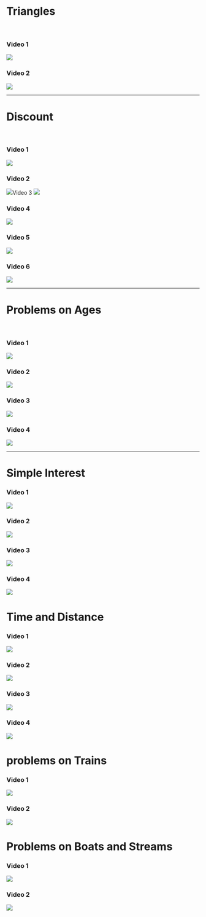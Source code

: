 <h1>Triangles</h1>
<br/>
<h3>Video 1</h3>
<a href="https://youtu.be/MOXVNUqNNwM"><img src="https://github.com/yogaprasadk/Aptitude_COURSE_A_TO_Z/assets/174566721/5f85d511-7054-4e36-858b-54049aefc28c"></a>
<h3>Video 2</h3>
<a href="https://youtu.be/rkREV7mmj2s"><img src="https://github.com/yogaprasadk/Aptitude_COURSE_A_TO_Z/assets/174566721/708ae36f-d446-4707-aa92-4707cbeae052"/></a>
<hr/>
<h1>Discount</h1>
<br/>
<h3>Video 1</h3>
<a href="https://youtu.be/K83TNFowMEU"><img src="https://github.com/user-attachments/assets/d346a361-dec2-4afc-9166-c5cde87cd630"></a>
<h3>Video 2</h3>
<a href="https://youtu.be/3SMWcO92sl0"><img src="https://github.com/user-attachments/assets/2295fb42-2e2b-4def-bbf6-8aaecb214cd9"/></a
<h3>Video 3</h3>
<a href="https://youtu.be/fDckdPS2W2o"><img src="https://github.com/user-attachments/assets/b7b04f04-2660-473b-ac22-9f5cb4f6f199"></a>
<h3>Video 4</h3>
<a href="https://youtu.be/svpX4qVRtYw"><img src="https://github.com/user-attachments/assets/f1525ab5-d65a-4ce7-87ae-d726f31e8eaa"/></a>
<h3>Video 5</h3>
<a href="https://youtu.be/jAVMzOyZl4o"><img src="https://github.com/user-attachments/assets/3afeee60-36cf-4aac-b479-e2a875a47722"></a>
<h3>Video 6</h3>
<a href="https://youtu.be/O4wUdeY7JoE"><img src="https://github.com/user-attachments/assets/aa15917a-acd0-443e-801f-f4b8523a3064"/></a>
<hr/>
<h1>Problems on Ages</h1>
<br/>
<h3>Video 1</h3>
<a href="https://youtu.be/6tuFW7P9WaY"><img src="https://github.com/user-attachments/assets/6a5b792f-8dc1-4f04-8f10-41cfe35ea6ae"/></a>
<h3>Video 2</h3>
<a href="https://youtu.be/HoCljJREaOA"><img src="https://github.com/user-attachments/assets/5278fee5-1485-4559-a2e9-d78f5d9195f9"/></a>
<h3>Video 3</h3>
<a href="https://youtu.be/I35hEUt2mDE"><img src="https://github.com/user-attachments/assets/8bd6ea57-fbcb-44c4-8d39-5b0390508494"/></a>
<h3>Video 4</h3>
<a href="https://youtu.be/M10Vda6dRzE"><img src="https://github.com/user-attachments/assets/18cc4402-2dbe-466c-840d-1936037b0bc1"/></a>
<hr/>
<h1>Simple Interest</h1>
<h3>Video 1</h3>
<a href="https://youtu.be/B7VqoXjoHPk"><img src="https://github.com/user-attachments/assets/06118c35-275f-4979-b53b-87f1cadf6b3f"></a>
<h3>Video 2</h3>
<a href="https://youtu.be/0_Xs_5CDw_E"><img src="https://github.com/user-attachments/assets/53d001ef-112e-4031-b842-0de7646144a6"/></a>
<h3>Video 3</h3>
<a href="https://youtu.be/xcGtrUNUE6w"><img src="https://github.com/user-attachments/assets/aebd1f63-1896-4c58-b17a-90105d37f0bc"></a>
<h3>Video 4</h3>
<a href="https://youtu.be/_qEBewkJUaA"><img src="https://github.com/user-attachments/assets/6671e008-46cd-42ca-b5a7-01232c2e6cf3"></a>
<br/>
<h1>Time and Distance</h1>
<h3>Video 1</h3>
<a href="https://youtu.be/lFHjNbSmsCE"><img src="https://github.com/user-attachments/assets/06076bbb-ddcc-4305-96cb-df40095ba70e"></a>
<h3>Video 2</h3>
<a href="https://youtu.be/pQKu4GXZ5nY"><img src="https://github.com/user-attachments/assets/0a541a16-6c67-406f-b194-ed1f4448c181"/></a>
<h3>Video 3</h3>
<a href="https://youtu.be/5dn52c7e114"><img src="https://github.com/user-attachments/assets/fd94b1aa-a6dd-4799-903f-6b538238ba5d"/></a>
<h3>Video 4</h3>
<a href="https://youtu.be/4l8b5ae5IPY"><img src="https://github.com/user-attachments/assets/f020a0a1-b459-42f9-a7e8-f8e69a007b1d"></a>
<br/>
<h1>problems on Trains</h1>
<h3>Video 1</h3>
<a href="https://youtu.be/tZ2eRwVF-tM"><img src="https://github.com/user-attachments/assets/957376be-da8a-4eed-bfe4-8eafff229684"/></a>
<h3>Video 2</h3>
<a href="https://youtu.be/eXdySaoL2Fs"><img src="https://github.com/user-attachments/assets/77190696-9c0d-4d57-ba1e-98ba2acf1aed"/></a>
<h1>Problems on Boats and Streams</h1>
<h3>Video 1</h3>
<a href="https://youtu.be/BLNmaB_V5Hk"><img src="https://github.com/user-attachments/assets/707d8dda-a9e9-4392-8889-57674e941168"/></a>
<h3>Video 2</h3>
<a href="https://youtu.be/eXdySaoL2Fs"><img src="https://github.com/user-attachments/assets/b5bc661f-5992-441f-a43d-b22234c35389"/></a>
<!-- <h3>Video 3</h3>
<a href="https://youtu.be/tZ2eRwVF-tM"><img src="https://github.com/user-attachments/assets/957376be-da8a-4eed-bfe4-8eafff229684"/></a>
<h3>Video 4</h3>
<a href="https://youtu.be/eXdySaoL2Fs"><img src="https://github.com/user-attachments/assets/77190696-9c0d-4d57-ba1e-98ba2acf1aed"/></a>
 -->
